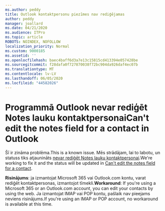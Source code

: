 ```yaml
---
ms.author: peddy
title: Outlook kontaktpersonu piezīmes nav rediģējamas
author: peddy
manager: joallard
ms.date: 04/21/2020
ms.audience: ITPro
ms.topic: article
ROBOTS: NOINDEX, NOFOLLOW
localization_priority: Normal
ms.custom: 9000185
ms.assetid: ''
ms.openlocfilehash: baec4baff6d3a7e13c15815cd413394e057428be
ms.sourcegitcommit: f28dafa0f727870038f72bc904da926daf4ec07b
ms.translationtype: MT
ms.contentlocale: lv-LV
ms.lasthandoff: 06/05/2020
ms.locfileid: "44582026"
---
```

# <a name="cant-edit-the-notes-field-for-a-contact-in-outlook"></a><span data-ttu-id="4225f-102">Programmā Outlook nevar rediģēt Notes lauku kontaktpersonai</span><span class="sxs-lookup"><span data-stu-id="4225f-102">Can't edit the notes field for a contact in Outlook</span></span>
<span data-ttu-id="4225f-103">Šī ir zināma problēma.</span><span class="sxs-lookup"><span data-stu-id="4225f-103">This is a known issue.</span></span> <span data-ttu-id="4225f-104">Mēs strādājam, lai to labotu, un statuss tiks atjaunināts [nevar rediģēt Notes lauku kontaktpersonai](https://support.office.com/article/fb8394ce-04ce-48b5-bae4-be46f77f10fe).</span><span class="sxs-lookup"><span data-stu-id="4225f-104">We're working to fix it and the status will be updated in [Can't edit the notes field for a contact](https://support.office.com/article/fb8394ce-04ce-48b5-bae4-be46f77f10fe).</span></span>

<span data-ttu-id="4225f-105">**Risinājums**: ja izmantojat Microsoft 365 vai Outlook.com kontu, varat rediģēt kontaktpersonas, izmantojot tīmekli.</span><span class="sxs-lookup"><span data-stu-id="4225f-105">**Workaround**: If you're using a Microsoft 365 or an Outlook.com account, you can edit your contacts by using the web.</span></span> <span data-ttu-id="4225f-106">Ja izmantojat IMAP vai POP kontu, pašlaik nav pieejams neviens risinājums.</span><span class="sxs-lookup"><span data-stu-id="4225f-106">If you're using an IMAP or POP account, no workaround is available at this time.</span></span>